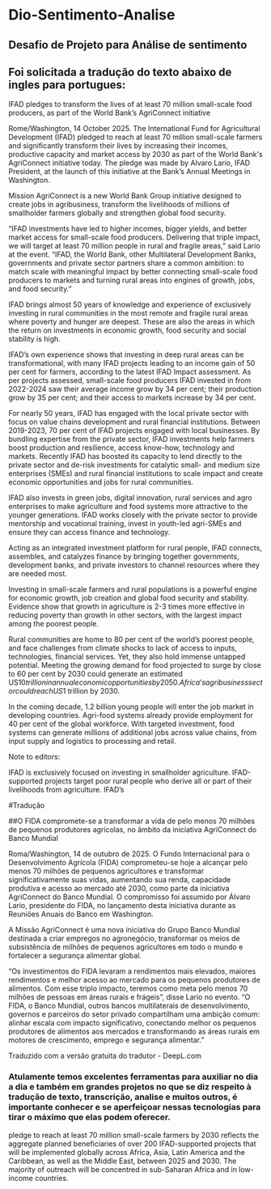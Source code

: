 # Dio-Sentimento-Analise

## Desafio de Projeto para Análise de sentimento
## Foi solicitada a tradução do texto abaixo de ingles para portugues: 

IFAD pledges to transform the lives of at least 70 million small-scale food producers, as part of the World Bank’s AgriConnect initiative

Rome/Washington, 14 October 2025. The International Fund for Agricultural Development (IFAD) pledged to reach at least 70 million small-scale farmers and significantly transform their lives by increasing their incomes, productive capacity and market access by 2030 as part of the World Bank's AgriConnect initiative today. The pledge was made by Alvaro Lario, IFAD President, at the launch of this initiative at the Bank’s Annual Meetings in Washington.

Mission AgriConnect is a new World Bank Group initiative designed to create jobs in agribusiness, transform the livelihoods of millions of smallholder farmers globally and strengthen global food security. 

“IFAD investments have led to higher incomes, bigger yields, and better market access for small-scale food producers. Delivering that triple impact, we will target at least 70 million people in rural and fragile areas,” said Lario at the event. “IFAD, the World Bank, other Multilateral Development Banks, governments and private sector partners share a common ambition: to match scale with meaningful impact by better connecting small-scale food producers to markets and turning rural areas into engines of growth, jobs, and food security.”

IFAD brings almost 50 years of knowledge and experience of exclusively investing in rural communities in the most remote and fragile rural areas where poverty and hunger are deepest. These are also the areas in which the return on investments in economic growth, food security and social stability is high.

IFAD’s own experience shows that investing in deep rural areas can be transformational, with many IFAD projects leading to an income gain of 50 per cent for farmers, according to the latest IFAD Impact assessment. As per projects assessed, small-scale food producers IFAD invested in from 2022-2024 saw their average income grow by 34 per cent; their production grow by 35 per cent; and their access to markets increase by 34 per cent.

For nearly 50 years, IFAD has engaged with the local private sector with focus on value chains development and rural financial institutions. Between 2019-2023, 70 per cent of IFAD projects engaged with local businesses. By bundling expertise from the private sector, IFAD investments help farmers boost production and resilience, access know-how, technology and markets. Recently IFAD has boosted its capacity to lend directly to the private sector and de-risk investments for catalytic small- and medium size enterprises (SMEs) and rural financial institutions to scale impact and create economic opportunities and jobs for rural communities.

IFAD also invests in green jobs, digital innovation, rural services and agro enterprises to make agriculture and food systems more attractive to the younger generations. IFAD works closely with the private sector to provide mentorship and vocational training, invest in youth-led agri-SMEs and ensure they can access finance and technology.

Acting as an integrated investment platform for rural people, IFAD connects, assembles, and catalyzes finance by bringing together governments, development banks, and private investors to channel resources where they are needed most.

Investing in small-scale farmers and rural populations is a powerful engine for economic growth, job creation and global food security and stability. Evidence show that growth in agriculture is 2-3 times more effective in reducing poverty than growth in other sectors, with the largest impact among the poorest people.

Rural communities are home to 80 per cent of the world’s poorest people, and face challenges from climate shocks to lack of access to inputs, technologies, financial services. Yet, they also hold immense untapped potential. Meeting the growing demand for food projected to surge by close to 60 per cent by 2030 could generate an estimated US$10 trillion in annual economic opportunities by 2050. Africa’s agribusiness sector could reach US$1 trillion by 2030.

In the coming decade, 1.2 billion young people will enter the job market in developing countries. Agri-food systems already provide employment for 40 per cent of the global workforce. With targeted investment, food systems can generate millions of additional jobs across value chains, from input supply and logistics to processing and retail.

Note to editors:

IFAD is exclusively focused on investing in smallholder agriculture. IFAD-supported projects target poor rural people who derive all or part of their livelihoods from agriculture. IFAD’s


#Tradução

##O FIDA compromete-se a transformar a vida de pelo menos 70 milhões de pequenos produtores agrícolas, no âmbito da iniciativa AgriConnect do Banco Mundial

Roma/Washington, 14 de outubro de 2025. O Fundo Internacional para o Desenvolvimento Agrícola (FIDA) comprometeu-se hoje a alcançar pelo menos 70 milhões de pequenos agricultores e transformar significativamente suas vidas, aumentando sua renda, capacidade produtiva e acesso ao mercado até 2030, como parte da iniciativa AgriConnect do Banco Mundial. O compromisso foi assumido por Álvaro Lario, presidente do FIDA, no lançamento desta iniciativa durante as Reuniões Anuais do Banco em Washington.

A Missão AgriConnect é uma nova iniciativa do Grupo Banco Mundial destinada a criar empregos no agronegócio, transformar os meios de subsistência de milhões de pequenos agricultores em todo o mundo e fortalecer a segurança alimentar global. 

“Os investimentos do FIDA levaram a rendimentos mais elevados, maiores rendimentos e melhor acesso ao mercado para os pequenos produtores de alimentos. Com esse triplo impacto, teremos como meta pelo menos 70 milhões de pessoas em áreas rurais e frágeis”, disse Lario no evento. “O FIDA, o Banco Mundial, outros bancos multilaterais de desenvolvimento, governos e parceiros do setor privado compartilham uma ambição comum: alinhar escala com impacto significativo, conectando melhor os pequenos produtores de alimentos aos mercados e transformando as áreas rurais em motores de crescimento, emprego e segurança alimentar.”

Traduzido com a versão gratuita do tradutor - DeepL.com


### Atulamente temos excelentes ferramentas para auxiliar no dia a dia e também em grandes projetos no que se diz respeito à tradução de texto, transcrição, analise e muitos outros, é importante conhecer e se aperfeiçoar nessas tecnologias para tirar o máximo que elas podem oferecer. 
pledge to reach at least 70 million small-scale farmers by 2030 reflects the aggregate planned beneficiaries of over 200 IFAD-supported projects that will be implemented globally across Africa, Asia, Latin America and the Caribbean, as well as the Middle East, between 2025 and 2030. The majority of outreach will be concentred in sub-Saharan Africa and in low-income countries.
